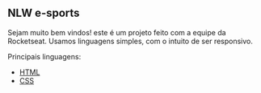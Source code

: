## NLW e-sports

Sejam muito bem vindos! este é um projeto feito com a equipe da Rocketseat. Usamos linguagens simples, com o intuito de ser responsivo.

Principais linguagens:

* [HTML](https://www.w3schools.com/html/)
* [CSS](https://developer.mozilla.org/pt-BR/docs/Web/CSS)
